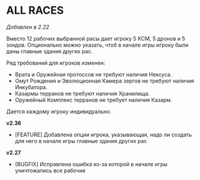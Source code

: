 # ALL RACES

*Добавлен в 2.22*

Вместо 12 рабочих выбранной расы дает игроку 5 КСМ, 5 дронов и 5 зондов. Опционально можно указать, чтоб в начале игры игроку были даны главные здания других рас.

Ряд требований для игроков изменен:

* Врата и Оружейная протоссов не требуют наличия Нексуса.
* Омут Рождения и Эволюционная Камера зергов не требуют наличия Инкубатора.
* Казармы терранов не требуют наличия Хранилища.
* Оружейный Комплекс терранов не требует наличия Казарм.

Дается каждому игроку индивидуально.

**v2.36**

* [FEATURE] Добавлена опции игрока, указывающая, надо ли создать для него в начале игры главные здания других рас

**v2.27**

* [BUGFIX] Исправлена ошибка из-за которой в начале игры уничтожались все рабочие
